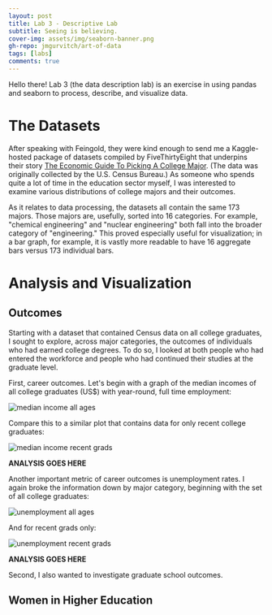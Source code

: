 ```yaml
---
layout: post
title: Lab 3 - Descriptive Lab
subtitle: Seeing is believing.
cover-img: assets/img/seaborn-banner.png
gh-repo: jmgurvitch/art-of-data
tags: [labs]
comments: true
---
```


Hello there! Lab 3 (the data description lab) is an exercise in using pandas and seaborn to process, describe, and visualize data.

# The Datasets
After speaking with Feingold, they were kind enough to send me a Kaggle-hosted package of datasets compiled by FiveThirtyEight that underpins their story [The Economic Guide To Picking A College Major](https://fivethirtyeight.com/features/the-economic-guide-to-picking-a-college-major/). (The data was originally collected by the U.S. Census Bureau.) As someone who spends quite a lot of time in the education sector myself, I was interested to examine various distributions of college majors and their outcomes. 

As it relates to data processing, the datasets all contain the same 173 majors. Those majors are, usefully, sorted into 16 categories. For example, "chemical engineering" and "nuclear engineering" both fall into the broader category of "engineering." This proved especially useful for visualization; in a bar graph, for example, it is vastly more readable to have 16 aggregate bars versus 173 individual bars.

# Analysis and Visualization
## Outcomes
Starting with a dataset that contained Census data on all college graduates, I sought to explore, across major categories, the outcomes of individuals who had earned college degrees. To do so, I looked at both people who had entered the workforce and people who had continued their studies at the graduate level. 

First, career outcomes. Let's begin with a graph of the median incomes of all college graduates (US$) with year-round, full time employment:

![median income all ages]({{site.baseurl}}/assets/img/median-income-all-ages.png)

Compare this to a similar plot that contains data for only recent college graduates:

![median income recent grads]({{site.baseurl}}/assets/img/median-income-recent-grads.png)

**ANALYSIS GOES HERE**

Another important metric of career outcomes is unemployment rates. I again broke the information down by major category, beginning with the set of all college graduates:

![unemployment all ages]({{site.baseurl}}/assets/img/unemployment-all-ages.png)

And for recent grads only:

![unemployment recent grads]({{site.baseurl}}/assets/img/unemployment-recent-grads.png)

**ANALYSIS GOES HERE**

Second, I also wanted to investigate graduate school outcomes.

## Women in Higher Education 
